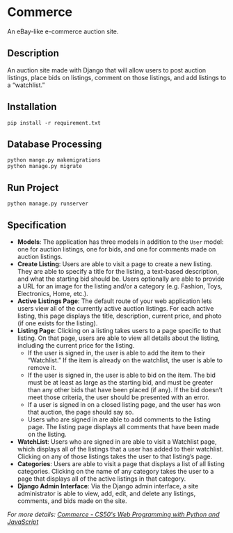 # Commerce
An eBay-like e-commerce auction site.

## Description
An auction site made with Django that will allow users to post auction listings, place bids on listings, comment on those listings, and add listings to a “watchlist.”

## Installation
 ```
 pip install -r requirement.txt
 ```

## Database Processing
 ```
 python mange.py makemigrations
 python manage.py migrate
 ```
 
## Run Project
```
python manage.py runserver
```

## Specification
  - **Models**: The application has three models in addition to the `User` model: one for auction listings, one for bids, and one for comments made on auction listings.
  - **Create Listing**: Users are able to visit a page to create a new listing. They are able to specify a title for the listing, a text-based description, and what the starting bid should be. Users optionally are able to provide a URL for an image for the listing and/or a category (e.g. Fashion, Toys, Electronics, Home, etc.).
  - **Active Listings Page**: The default route of your web application lets users view all of the currently active auction listings. For each active listing, this page displays the title, description, current price, and photo (if one exists for the listing).
  - **Listing Page**: Clicking on a listing takes users to a page specific to that listing. On that page, users are able to view all details about the listing, including the current price for the listing.
    - If the user is signed in, the user is able to add the item to their “Watchlist.” If the item is already on the watchlist, the user is able to remove it.
    - If the user is signed in, the user is able to bid on the item. The bid must be at least as large as the starting bid, and must be greater than any other bids that have been placed (if any). If the bid doesn’t meet those criteria, the user should be presented with an error.
    - If a user is signed in on a closed listing page, and the user has won that auction, the page should say so.
    - Users who are signed in are able to add comments to the listing page. The listing page displays all comments that have been made on the listing.
  - **WatchList**: Users who are signed in are able to visit a Watchlist page, which displays all of the listings that a user has added to their watchlist. Clicking on any of those listings takes the user to that listing’s page.
  - **Categories**: Users are able to visit a page that displays a list of all listing categories. Clicking on the name of any category takes the user to a page that displays all of the active listings in that category.
  - **Django Admin Interface**: Via the Django admin interface, a site administrator is able to view, add, edit, and delete any listings, comments, and bids made on the site.

*For more details: [Commerce - CS50's Web Programming with Python and JavaScript](https://cs50.harvard.edu/web/2020/projects/2/commerce/)*




